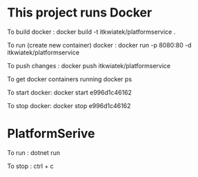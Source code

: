 # This project runs Docker

To build docker :
docker build -t itkwiatek/platformservice .

To run (create new container) docker :
docker run -p 8080:80 -d itkwiatek/platformservice

To push changes : 
docker push itkwiatek/platformservice

To get docker containers running
docker ps

To start docker:
docker start e996d1c46162

To stop docker:
docker stop e996d1c46162

# PlatformSerive 

To run : 
dotnet run

To stop : 
ctrl + c
